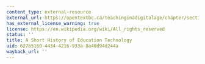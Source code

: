 ```yaml
---
content_type: external-resource
external_url: https://opentextbc.ca/teachinginadigitalage/chapter/section-8-1-a-short-history-of-educational-technology/
has_external_license_warning: true
license: https://en.wikipedia.org/wiki/All_rights_reserved
status: ''
title: A Short History of Education Technology
uid: 627b5160-4434-4216-933a-8a40d94d244a
wayback_url: ''
---
```

